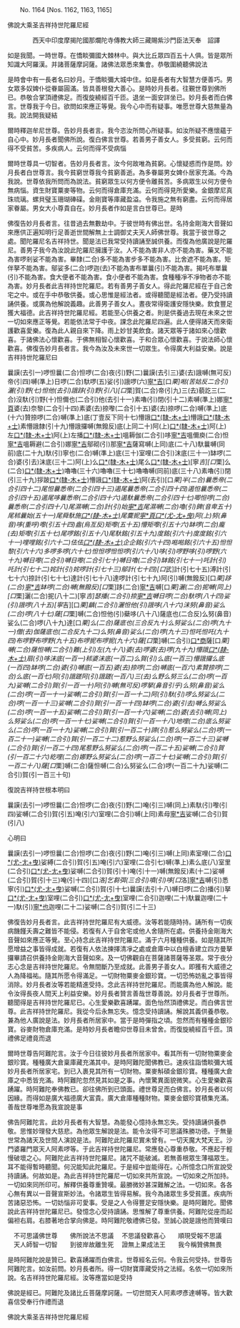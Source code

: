 ﻿　　No. 1164 [Nos. 1162, 1163, 1165]

佛說大乘圣吉祥持世陀羅尼經

　　　　西天中印度摩揭陀國那爛陀寺傳教大師三藏賜紫沙門臣法天奉　詔譯


如是我聞。一時世尊。在憍睒彌國大棘林中。與大比丘眾四百五十人俱。皆是眾所知識大阿羅漢。并諸菩薩摩訶薩。諸佛法眾悉來集會。恭敬圍繞聽佛說法

是時會中有一長者名曰妙月。于憍睒彌大城中住。如是長者有大智慧方便善巧。男女眾多奴婢仆從眷屬圓滿。皆具善根發大善心。是時妙月長者。往覲世尊到佛所已。恭敬合掌頂禮佛足。而復旋繞經百千匝。退坐一面安詳坐已。妙月長者而白佛言。世尊我于今日。欲問如來應正等覺。我今心中而有疑事。唯愿世尊大慈無量為我。說法開我疑結

爾時釋迦牟尼世尊。告妙月長者言。我今恣汝所問心所疑事。如汝所疑不應懷蘊于自心中。妙月長者聞佛所說。復白佛言世尊。若善男子善女人。多受貧窮。云何而得不受貧苦。多疾病人。云何而得不受病惱

爾時世尊具一切智者。告妙月長者言。汝今何故唯為貧窮。心懷疑惑而作是問。妙月長者白世尊言。我今貧窮世尊我今貧窮善逝。為多眷屬男女婢仆居家充滿。今為我說。世尊依我所問而為說法。貧窮眾生以何方便令離貧苦。多病眾生以何方便令無病惱。資生財寶粟麥等物。云何而得倉庫充滿。云何而得見所愛樂。金銀摩尼真珠琉璃。螺貝璧玉珊瑚硨磲。金剛寶等庫藏盈溢。令我施之無有窮盡。云何而得居家眷屬。男女大小尊貴自在。妙月長者作如是言白世尊已。是時

佛復告妙月長者言。往昔過去無數劫中。于彼世時有佛出世。名持金剛海大音聲如來應供正遍知明行足善逝世間解無上士調御丈夫天人師佛世尊。我當于彼世尊之處。聞陀羅尼名吉祥持世。聞是法已我常受持讀誦至誠供養。而復為他廣說是陀羅尼。善男子我今為汝說此陀羅尼擁護于汝。人不能為害非人亦不能為害。藥叉不能為害啰剎娑不能為害。畢隸(二合)多不能為害步多不能為害。比舍遮不能為害。矩伴拏不能為害。鄔娑多(二合)啰迦(去)不能為害布單曩(引)不能為害。揭吒布單曩(引)不能為害。食大便者不能為害。食小便者不能為害。食種種凈不凈物者亦不能為害。妙月長者此吉祥持世陀羅尼。若有善男子善女人。得此陀羅尼經在于自己舍宅之中。或在手中恭敬供養。或心思惟是經法者。或得聽聞是經法者。便乃受持讀誦供養。或廣為他解說義趣。此善男子善女人。晝夜常得衛護安隱快樂。飲食豐足獲大福德。此吉祥持世陀羅尼經。若能至心供養之者。則是供養過去現在未來之世一切如來應正等覺。若能依法常于中夜。課念此陀羅尼四遍。此人便得諸天而來衛護歡喜愛樂。復為此人親自來下降。雨上妙甘美飲食。諸天眾等于諸如來心懷歡喜。于諸佛法心懷歡喜。于佛無相智心懷歡喜。于和合眾心懷歡喜。于說法師心懷歡喜。佛復告妙月長者言。我今為汝及未來世一切眾生。令得廣大利益安樂。說是吉祥持世陀羅尼曰

曩謨(去引一)啰怛曩(二合)怛啰(二合)夜(引)野(二)曩謨(去引三)婆(去)誐嚩(無可反)帝(引四)嚩(準上)日啰(二合)馱啰(五)娑(引)誐啰(六)[寧*吉](寧吉反下同)[口*栗]喖(苦姑反二合引)灑(引)野(七)怛他(去引)誐跢(引)野(引八)[口*栗]賀(二合)帝(引九)三(去)藐訖三(二合)沒馱(引)野(十)怛儞也(二合引)他(去引十一)素嚕(引)閉(引十二)素嚩(準上)娜[寧*頁](引十三)婆(去)奈黎(二合引十四)素婆(去)捺嚟(二合引十五)婆(去)捺啰(二合)嚩(準上)底(十六)贊捺啰(二合)嚩(準上)底(丁壹反下同十七)懵誐[口*(隸-木+士)](引)懵誐[口*(隸-木+士)](引十八)素懵誐隸(引十九)懵誐攞嚩(無鏺反)底(上同二十)阿(上)[口*(隸-木+士)](引二十一)阿(上)左[口*(隸-木+士)](引二十二)阿(上)左播[口*(隸-木+士)](二十三)嗢耨伽(二合引)哆[寧*吉](寧逸反二十四)嗢儞庾(二合)怛[寧*吉](二十五)嗢耨避(二合引)娜[寧*吉](同前二十六)鄔砌(引)那[寧*吉](二十七)薩寫嚩(上同)底(二十八)馱曩嚩(同前)底(二十九)馱(引)寧也(二合)嚩(準上)底(三十)室哩(二合引)沫底(三十一)缽啰(二合)婆(引去)沫底(三十二)阿(上)么[口*(隸-木+士)](引三十三)尾么[口*(隸-木+士)](引三十四)[寧*吉][口*栗]么(二合)[口*(隸-木+士)](引三十五)嚕嚕(三十六)嚕嚕(三十七)嚕嚕嚩(同前)底(三十八)素嚕(引)閉(引三十九)拶跛[口*(隸-木+士)](引四十)懵誐[口*(隸-木+士)](引四十一)阿(去引)[口*栗]半(二合)曩悉帝(二合引四十二)尾怛曩悉帝(二合引四十三)遏尾曩悉帝(二合引四十四)遏怛曩悉帝(二合引四十五)遏尾哆曩悉帝(二合引四十六)遏馱曩悉帝(二合引四十七)唧怛啰(二合)曩悉帝(二合引四十八)尾濕嚩(二合)計(引)始[寧*吉](四十九)尾濕嚩(二合)嚕(引)錍(音卑五十)尾秫曩始(五十一)尾舜馱施[口*(隸-木+士)](引五十二)尾麌抳[寧*頁](引)[口*(尤-尢+曳)](引五十三)阿(上)努(鼻音)哆(重呼)嚟(引五十四)盎(烏亙反)矩嚟(五十五)懵矩嚟(引五十六)缽啰(二合)龐(去)矩嚟(引五十七)尾啰銘(引五十八)尾馱銘(引五十九)度銘(引六十)度度銘(引六十一)哩哩銘(引六十二)佉佉[口*(隸-木+士)](引六十三)企企銘(引六十四)喖喖銘(引六十五)怛怛黎(引六十六)多啰多啰(六十七)怛怛啰怛怛啰(引六十八)哆(引)啰野哆(引)啰野(六十九)嚩日嚟(二合引)嚩日嚟(二合引七十)嚩日嚕(二合引)缽銘(引七十一)吒計(引)吒計(引七十二)姹計(引)姹啰計(引七十三)鄔計(七十四)[口*武]計(引七十五)溥計(引七十六)捺計(引七十七)達計(引七十八)達啰計(引七十九)阿(引)嚩(無鏺反)[口*栗]跢(二合)[寧*吉](八十)缽啰(二合)嚩(無鏺反)[口*栗]跢(二合)[寧*吉](八十一)嚩[口*栗]灑(二合)抳嚩(同上)[口*栗]灑(二合)抳(八十二)[寧*吉]瑟播(二合引)捺[寧*吉](八十三)嚩日啰(二合)馱啰(八十四)娑(引)誐啰(八十五)[寧*吉][口*栗]齲(二合引)灑怛他(引)誐哆(八十六)沫努(鼻音)娑么(二合)啰(八十七)薩[口*栗]嚩(二合)怛他(引)蘗哆(八十八)薩底也(二合反)么努(鼻音)娑么(二合)啰(八十九)達[口*栗]么(二合)薩底也(三合反九十)么努娑么(二合)啰(九十一)僧(去)伽薩底也(二合反九十二)么努(鼻音)娑么(二合)啰(九十三)怛吒怛吒(九十四)布啰野布啰野(九十五)布啰抳布啰抳(九十六)薩[口*栗]嚩(二合引)[口*商](引九十七)薩[口*栗]嚩(二合)薩怛嚩(二合引)難(上引)左(九十八)婆(去)啰婆(去)啰(九十九)懵誐[口*(隸-木+士)](引一百)扇(引)哆沫底(一百一)秫婆沫底(一百二)么賀(引)么底(一百三)懵誐攞么底(一百四)缽啰(二合)婆(引)嚩底(一百五)婆(去)捺啰(二合)嚩底(一百六)素贊捺啰(二合)么底(一百七)阿(引)誐蹉阿(引)誐蹉(一百八)三(去)么野么努三么(二合)啰(一百九)娑嚩(二合引)賀(引一百一十)阿(引)嚩(無可反)啰拏(鼻音引乎)么努(鼻音)娑么(二合)啰(一百一十一)娑嚩(二合引)賀(引一百一十二)阿(引)馱(引)啰么努娑么(二合)啰(一百一十三)娑嚩(二合引)賀(引一百一十四)缽啰(二合)婆(引去)嚩么努娑么(二合)啰(一百一十五)娑嚩(二合引)賀(引一百一十六)娑嚩(二合)婆(去引)嚩(同上)么努娑么(二合)啰(一百一十七)娑嚩(二合引)賀(引一百一十八)地哩(二合)底么努娑么(二合)啰(一百一十九)娑嚩(二合引)賀(引一百二十)諦(引)惹么努娑么(二合)啰(一百二十一)娑嚩(二合引)賀(引一百二十二)惹野么努娑么(二合)啰(一百二十三)娑嚩(二合引)賀(引一百二十四)尾惹野么努娑么(二合)啰(一百二十五)娑嚩(二合引)賀(引一百二十六)紇哩(二合)娜野么努娑么(二合)啰(一百二十七)娑嚩(二合引)賀(引一百二十八)薩[口*栗]嚩(二合)薩怛嚩(二合)么努娑么(二合)啰(一百二十九)娑嚩(二合引)賀(引一百三十句)

復說吉祥持世根本明曰

曩謨(去引一)啰怛曩(二合)怛啰(二合)夜(引)野(二)唵(引三)嚩(同上)素馱(引)嚟(引四)娑嚩(二合引)賀(引五)唵(引六)室哩(二合引)嚩(上同)素母[寧*吉](七)娑嚩(二合引)賀(引八)

心明曰

曩謨(去引一)啰怛曩(二合)怛啰(二合)夜(引)野(二)唵(引三)嚩(上同)素室哩(二合)[口*(尤-尢+曳)](引四)娑縛(二合引)賀(引五)唵(引六)室哩(二合引七)嚩(準上)素么底(八)室里(二合引)[口*(尤-尢+曳)](引九)娑嚩(二合引)賀(引十)唵(引十一)嚩(無鏺反)素(十二)娑嚩(二合引)賀(引十三)唵(引十四)[口*洛]乞芻弭(三合引)噴(引)哆[口*洛][寧*吉](十五)嚩(引)悉寧(引)[口*(尤-尢+曳)](引十六)娑嚩(二合引)賀(引十七)曩謨(去引十八)嚩日啰(二合)播(引)拏[口*(尤-尢+曳)](引十九)室哩(二合引)[口*(尤-尢+曳)](引)室哩(二合引)迦哩(二十)馱曩迦哩(二十一)馱(引)[寧*也](二合反)迦哩(二十二)娑嚩(二合引)賀(引二十三)

佛復告妙月長者言。此吉祥持世陀羅尼有大威德。汝等若能隨時持。誦所有一切疾病饑饉夭壽之難皆不能侵。若復有人于自舍宅或他人舍隨所在處。供養持金剛海大音聲如來應正等覺。至心持念此吉祥持世陀羅尼。滿于六月種種供養。如是隨其所愿增益之事皆得成就。若復有人依法揀擇清凈之處或倉庫中以白檀香建立四方曼拏攞畢請召供養持金剛海大音聲如來。及一切佛觀自在菩薩諸菩薩等圣眾。常于夜分志心念是吉祥持世陀羅尼。令無間斷乃至成就。此善男子善女人。即獲有大威德之人為降福祐。隨其所愿令得滿足。一切財物粟麥金銀珍寶。一切恐怖妨亂之事皆得消除。妙月長者汝等若能精進受持。念此吉祥持世陀羅尼。而能廣為他人解說。能令汝得長夜人間天上利益安樂。妙月長者贊言善哉世尊善說。妙月長者于世尊所。聽聞得是吉祥持世陀羅尼已。心生愛樂歡喜踴躍。面色怡然頂禮佛足。而白佛言世尊。此吉祥持世陀羅尼。我從今后永無忘失。憶念受持讀誦。解說其義供養恭敬。兼為他人廣說是法。妙月長者所居家中。當于是時彈指之頃。忽然而有種種金銀珍寶。谷麥財物倉庫充滿。是時妙月長者瞻仰世尊目未曾舍。而復旋繞經百千匝。頂禮佛足禮竟而退

爾時世尊告阿難陀言。汝于今日往彼妙月長者所居家中。看其所有一切財物粟麥金銀珍寶。種種廣大倉稟庫藏充滿其中。是時阿難陀聞佛教已。速疾往詣憍睒彌大城妙月長者所居家宅。到已入裹見其所有一切財物。粟麥斛碩金銀珍寶。種種廣大倉庫之中悉皆充滿。時阿難陀忽然見其如是之事。內懷驚異面貌微笑。心生愛樂歡喜踴躍。時阿難陀奉佛教已。卻往佛所到已頭面。禮世尊足而白佛言。妙月長者以何因緣。而得如是廣大福德廣大富貴。廣大倉庫種種財物。粟麥金銀珍寶積集充滿。善哉世尊唯愿為我宣說是事

佛告阿難陀言。此妙月長者有大智慧。為能發心憶持永無忘失。受持讀誦供養恭敬。思惟妙理發大慈悲。為他眾生解說是法。能令汝得不可思議殊勝功德。于無量世常為諸天及世間人演說是法。阿難陀此陀羅尼實未曾有。一切天魔大梵天王。沙門婆羅門眾天人阿素啰等。于此吉祥持世陀羅尼。常應發心尊重恭敬。不應起于輕慢破壞之心。阿難陀此吉祥持世陀羅尼。諸咒不能破滅。若無善根眾生薄福眾生。耳不能得暫時聽聞。何況能知此陀羅尼。于是經中豈能得在。心所憶念口所宣說受持讀誦。何故如是。為此吉祥持世陀羅尼一切如來共所宣說。一切如來之所加持。一切如來同所印可。解釋供養尊重贊嘆。最勝微妙甚深難解之法。一切如來。各各心無有異以一音聲宣斯妙法。令諸眾生皆得易解。我今為諸眾生多受貧匱。疾病所苦諸惡恐怖。一切妨惱非可愛事。受是之人令得豐足安隱快樂。是時阿難陀。聞佛說此吉祥持世陀羅尼已。發憶念心受持讀誦。思惟解了尊重供養。阿難陀從座而起偏袒右肩。右膝著地合掌向佛是。時阿難陀敬禮佛已發。至誠心說是誐他而贊嘆曰

　不可思議佛世尊　　佛所說法不思議
　不思議發歡喜心　　順現受報不思議
　天人師智一切智　　到彼岸故離生死
　證無上果成法王　　我今稱贊佛無畏　

是時阿難陀說是贊已。歡喜踴躍而白佛言。世尊經名云何。令我云何受持。世尊告阿難陀言。如汝前問。妙月長者所。得一切財寶庫藏受持之法經。名依一切如來所說。名吉祥持世陀羅尼經。汝等應當如是受持

佛說是經已。阿難陀及諸比丘菩薩摩訶薩。一切世間天人阿素啰彥達嚩等。皆大歡喜信受奉行作禮而退

佛說大乘圣吉祥持世陀羅尼經
